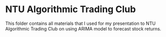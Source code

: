# NTU Algorithmic Trading Club
This folder contains all materials that I used for my presentation to NTU Algorithmic Trading Club on using ARIMA model to forecast stock returns.
